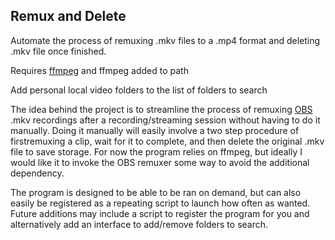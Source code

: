 ## Remux and Delete

Automate the process of remuxing .mkv files to a .mp4 format and deleting .mkv file once finished. 

Requires [ffmpeg](https://ffmpeg.org/) and ffmpeg added to path

Add personal local video folders to the list of folders to search

The idea behind the project is to streamline the process of remuxing [OBS](https://obsproject.com/) .mkv recordings after a recording/streaming session without having to do it manually. Doing it manually will easily involve a two step procedure of firstremuxing a clip, wait for it to complete, and then delete the original .mkv file to save storage. For now the program relies on ffmpeg, but ideally I would like it to invoke the OBS remuxer some way to avoid the additional dependency.

The program is designed to be able to be ran on demand, but can also easily be registered as a repeating script to launch how often as wanted. Future additions may include a script to register the program for you and alternatively add an interface to add/remove folders to search.
